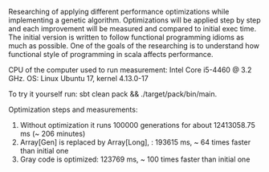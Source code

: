 Researching of applying different performance optimizations while implementing a genetic algorithm. 
Optimizations will be applied step by step and each improvement will be measured and compared to initial exec time.
The initial version is written to follow functional programming idioms as much as possible. 
One of the goals of the researching is to understand how functional style of programming in scala affects performance. 

CPU of the computer used to run measurement: Intel Core i5-4460 @ 3.2 GHz.
OS: Linux Ubuntu 17, kernel 4.13.0-17

To try it yourself run: sbt clean pack && ./target/pack/bin/main.

Optimization steps and measurements: 

1. Without optimization it runs 100000 generations for about 12413058.75 ms (~ 206 minutes)
2. Array[Gen] is replaced by Array[Long], : 193615 ms, ~ 64 times faster than initial one
3. Gray code is optimized: 123769 ms, ~ 100 times faster than initial one
